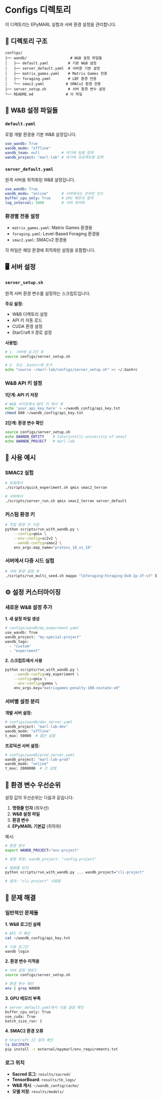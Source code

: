# Configs 디렉토리

이 디렉토리는 EPyMARL 실험과 서버 환경 설정을 관리합니다.

## 📁 디렉토리 구조

```
configs/
├── wandb/                    # W&B 설정 파일들
│   ├── default.yaml         # 기본 W&B 설정
│   ├── server_default.yaml  # 서버용 기본 설정
│   ├── matrix_games.yaml    # Matrix Games 전용
│   ├── foraging.yaml        # LBF 환경 전용
│   └── smac2.yaml          # SMACv2 환경 전용
├── server_setup.sh          # 서버 환경 변수 설정
└── README.md               # 이 파일
```

## 🔧 W&B 설정 파일들

### `default.yaml`
로컬 개발 환경용 기본 W&B 설정입니다.

```yaml
use_wandb: True
wandb_mode: "offline"
wandb_team: null          # 여기에 팀명 입력
wandb_project: "marl-lab" # 여기에 프로젝트명 입력
```

### `server_default.yaml`
원격 서버용 최적화된 W&B 설정입니다.

```yaml
use_wandb: True
wandb_mode: "online"      # 서버에서는 온라인 모드
buffer_cpu_only: True     # GPU 메모리 절약
log_interval: 5000        # 서버 최적화
```

### 환경별 전용 설정
- `matrix_games.yaml`: Matrix Games 환경용
- `foraging.yaml`: Level-Based Foraging 환경용  
- `smac2.yaml`: SMACv2 환경용

각 파일은 해당 환경에 최적화된 설정을 포함합니다.

## 🖥️ 서버 설정

### `server_setup.sh`
원격 서버 환경 변수를 설정하는 스크립트입니다.

**주요 설정:**
- W&B 디렉토리 설정
- API 키 자동 로드
- CUDA 환경 설정
- StarCraft II 경로 설정

**사용법:**
```bash
# 1. 서버에 로그인 후
source configs/server_setup.sh

# 2. 또는 .bashrc에 추가
echo "source ~/marl-lab/configs/server_setup.sh" >> ~/.bashrc
```

### W&B API 키 설정

**1단계: API 키 저장**
```bash
# W&B 사이트에서 API 키 복사 후
echo 'your_api_key_here' > ~/wandb_config/api_key.txt
chmod 600 ~/wandb_config/api_key.txt
```

**2단계: 환경 변수 확인**
```bash
source configs/server_setup.sh
echo $WANDB_ENTITY    # tatalintelli-university-of-seoul
echo $WANDB_PROJECT   # marl-lab
```

## 🚀 사용 예시

### SMAC2 실험
```bash
# 로컬에서
./scripts/quick_experiment.sh qmix smac2_terran

# 서버에서
./scripts/server_run.sh qmix smac2_terran server_default
```

### 커스텀 환경 키
```bash
# 직접 환경 키 지정
python scripts/run_with_wandb.py \
    --config=qmix \
    --env-config=sc2v2 \
    --wandb-config=smac2 \
    env_args.map_name="protoss_10_vs_10"
```

### 서버에서 다중 시드 실험
```bash
# 서버 환경 설정 후
./scripts/run_multi_seed.sh mappo "lbforaging:Foraging-8x8-2p-3f-v3" 5 foraging common_reward=False
```

## ⚙️ 설정 커스터마이징

### 새로운 W&B 설정 추가

**1. 새 설정 파일 생성**
```bash
# configs/wandb/my_experiment.yaml
use_wandb: True
wandb_project: "my-special-project"
wandb_tags:
  - "custom"
  - "experiment"
```

**2. 스크립트에서 사용**
```bash
python scripts/run_with_wandb.py \
    --wandb-config=my_experiment \
    --config=qmix \
    --env-config=gymma \
    env_args.key="matrixgames:penalty-100-nostate-v0"
```

### 서버별 설정 분리

**개발 서버 설정:**
```bash
# configs/wandb/dev_server.yaml
wandb_project: "marl-lab-dev"
wandb_mode: "offline"
t_max: 50000  # 짧은 실험
```

**프로덕션 서버 설정:**
```bash
# configs/wandb/prod_server.yaml  
wandb_project: "marl-lab-prod"
wandb_mode: "online"
t_max: 2000000  # 긴 실험
```

## 🔄 환경 변수 우선순위

설정 값의 우선순위는 다음과 같습니다:

1. **명령줄 인자** (최우선)
2. **W&B 설정 파일** 
3. **환경 변수**
4. **EPyMARL 기본값** (최하위)

예시:
```bash
# 환경 변수
export WANDB_PROJECT="env-project"

# 설정 파일: wandb_project: "config-project"  

# 명령줄 인자
python scripts/run_with_wandb.py ... wandb_project="cli-project"

# 결과: "cli-project" 사용됨
```

## 🐛 문제 해결

### 일반적인 문제들

**1. W&B 로그인 실패**
```bash
# API 키 확인
cat ~/wandb_config/api_key.txt

# 수동 로그인
wandb login
```

**2. 환경 변수 미적용**
```bash
# 서버 설정 재로드
source configs/server_setup.sh

# 환경 변수 확인
env | grep WANDB
```

**3. GPU 메모리 부족**
```bash
# server_default.yaml에서 다음 설정 확인
buffer_cpu_only: True
use_cuda: True
batch_size_run: 1
```

**4. SMAC2 환경 오류**
```bash
# StarCraft II 설치 확인
ls $SC2PATH
pip install -r external/epymarl/env_requirements.txt
```

### 로그 위치

- **Sacred 로그**: `results/sacred/`
- **TensorBoard**: `results/tb_logs/`  
- **W&B 캐시**: `~/wandb_config/cache/`
- **모델 저장**: `results/models/`